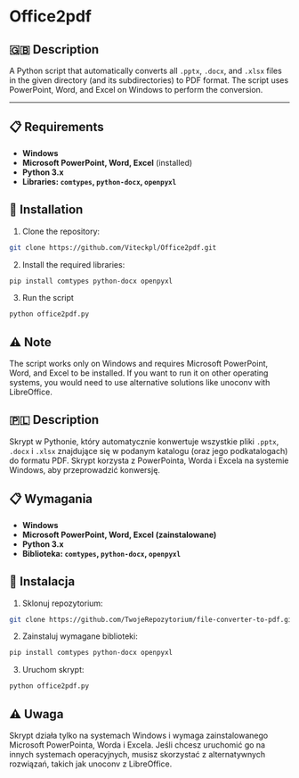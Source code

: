 # Office2pdf

## 🇬🇧 Description

A Python script that automatically converts all `.pptx`, `.docx`, and `.xlsx` files in the given directory (and its subdirectories) to PDF format. The script uses PowerPoint, Word, and Excel on Windows to perform the conversion.

---

## 📋 Requirements

- **Windows**
- **Microsoft PowerPoint, Word, Excel** (installed)
- **Python 3.x**
- **Libraries: `comtypes`, `python-docx`, `openpyxl`**

## 🔧 Installation

1. Clone the repository:

```bash
git clone https://github.com/Viteckpl/Office2pdf.git
```

2. Install the required libraries:

```bash
pip install comtypes python-docx openpyxl
```

3. Run the script

```bash
python office2pdf.py
```

## ⚠️ Note

The script works only on Windows and requires Microsoft PowerPoint, Word, and Excel to be installed. If you want to run it on other operating systems, you would need to use alternative solutions like unoconv with LibreOffice.

## 🇵🇱 Description

Skrypt w Pythonie, który automatycznie konwertuje wszystkie pliki `.pptx`, `.docx` i `.xlsx` znajdujące się w podanym katalogu (oraz jego podkatalogach) do formatu PDF. Skrypt korzysta z PowerPointa, Worda i Excela na systemie Windows, aby przeprowadzić konwersję.

## 📋 Wymagania
- **Windows**
- **Microsoft PowerPoint, Word, Excel (zainstalowane)**
- **Python 3.x**
- **Biblioteka: `comtypes`, `python-docx`, `openpyxl`**

## 🔧 Instalacja
1. Sklonuj repozytorium:

```bash
git clone https://github.com/TwojeRepozytorium/file-converter-to-pdf.git
```

2. Zainstaluj wymagane biblioteki:

```bash
pip install comtypes python-docx openpyxl
```

3. Uruchom skrypt:

```bash
python office2pdf.py
```

## ⚠️ Uwaga
Skrypt działa tylko na systemach Windows i wymaga zainstalowanego Microsoft PowerPointa, Worda i Excela. Jeśli chcesz uruchomić go na innych systemach operacyjnych, musisz skorzystać z alternatywnych rozwiązań, takich jak unoconv z LibreOffice.